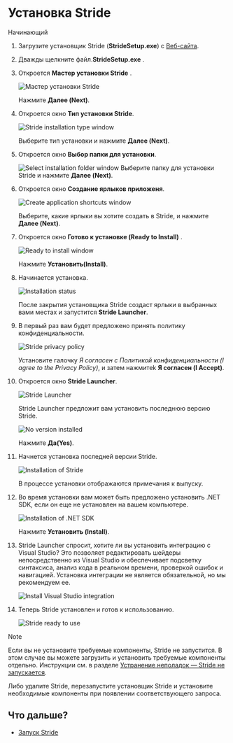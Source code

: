 # Установка Stride

<span class="badge text-bg-primary">Начинающий</span>

1. Загрузите установщик Stride (**StrideSetup.exe**) с [Веб-сайта](http://stride3d.net/download/).
 
2. Дважды щелкните файл.**StrideSetup.exe** .
    
3. Откроется **Мастер установки Stride** .

    ![Мастер установки Stride](media/install-stride-setup-wizard.webp)
 
    Нажмите **Далее (Next)**.
    
4. Откроется окно **Тип установки Stride**.

    ![Stride installation type window](media/install-stride-installation-type.webp)
    
    Выберите тип установки и нажмите **Далее (Next)**. 

5.  Откроется окно **Выбор папки для установки**.

    ![Select installation folder window](media/install-stride-select-installation-folder.webp)
Выберите папку для установки Stride и нажмите  **Далее (Next)**.
    
6. Откроется окно **Создание ярлыков приложеня**.
    
    ![Create application shortcuts window](media/install-stride-create-application-shortcuts.webp)

    Выберите, какие ярлыки вы хотите создать в Stride, и нажмите **Далее (Next)**.
    
7. Откроется окно **Готово к установке (Ready to Install)** .
    
    ![Ready to install window](media/install-stride-ready-to-install.webp)

    Нажмите **Установить(Install)**.

8.  Начинается установка.
 
    ![Installation status](media/install-stride-installation-status.webp)

    После закрытия установщика Stride создаст ярлыки в выбранных вами местах и запустится **Stride Launcher**.

9. В первый раз вам будет предложено принять политику конфиденциальности.

    ![Stride privacy policy](media/stride-privacy-policy-prompt.webp)

    Установите галочку *Я согласен с Политикой конфиденциальности (I agree to the Privacy Policy)*, и затем нажмитеk **Я согласен (I Accept)**.

10. Откроется окно **Stride Launcher**.

    ![Stride Launcher](media/stride-launcher.webp)

    Stride Launcher предложит вам установить последнюю версию Stride.

    ![No version installed](media/stride-launcher-install-latest-version-prompt.webp)

    Нажмите **Да(Yes)**.

11. Начнется установка последней версии Stride.

    ![Installation of Stride](media/stride-launcher-install-latest-version.webp)

    В процессе установки отображаются примечания к выпуску.

12. Во время установки вам может быть предложено установить .NET SDK, если он еще не установлен на вашем компьютере.

    ![Installation of .NET SDK](media/install-dotnet-SDK.webp)

    Нажмите **Установить (Install)**.

13. Stride Launcher спросит, хотите ли вы установить интеграцию с Visual Studio? Это позволяет редактировать шейдеры непосредственно из Visual Studio и обеспечивает подсветку синтаксиса, анализ кода в реальном времени, проверкой ошибок и навигацией. Установка интеграции не является обязательной, но мы рекомендуем ее.

    ![Install Visual Studio integration](media/install-VS-plug-in-prompt.webp)

14. Теперь Stride установлен и готов к использованию.

    ![Stride ready to use](media/stride-launcher-ready.webp)

>[!Note]
> Если вы не установите требуемые компоненты, Stride не запустится. В этом случае вы можете загрузить и установить требуемые компоненты отдельно. Инструкции см. в разделе [Устранение неполадок — Stride не запускается](../troubleshooting/stride-doesnt-run.md).
>
> Либо удалите Stride, перезапустите установщик Stride и установите необходимые компоненты при появлении соответствующего запроса.

## Что дальше?

* [Запуск Stride](launch-stride.md)
